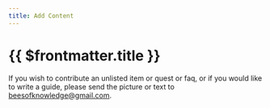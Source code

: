 ```yaml
---
title: Add Content
---
```

# {{ $frontmatter.title }}

If you wish to contribute an unlisted item or quest or faq, or if you would like to write a guide, please send the picture or text to beesofknowledge@gmail.com.

